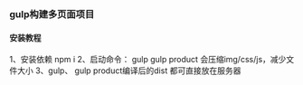 
### gulp构建多页面项目
#### 安装教程
1、安装依赖 npm i
2、启动命令： gulp 
          gulp product  会压缩img/css/js，减少文件大小
3、gulp、 gulp product编译后的dist 都可直接放在服务器
